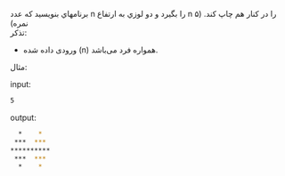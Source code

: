 برنامهاي بنويسيد كه عدد n را بگيرد و دو لوزي به ارتفاع n را در كنار هم چاپ كند. (۵ نمره)  
تذکر:
* ورودی داده شده (n) همواره فرد می‌باشد.

مثال:  

input:

```sh
5
```

output:

```sh
  *    *
 ***  ***
**********
 ***  ***
  *    *
```